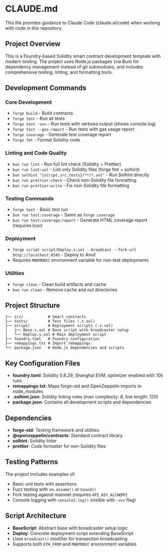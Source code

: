 # CLAUDE.md

This file provides guidance to Claude Code (claude.ai/code) when working with code in this repository.

## Project Overview

This is a Foundry-based Solidity smart contract development template with modern tooling. The project uses Node.js packages (via Bun) for dependency management instead of git submodules, and includes comprehensive testing, linting, and formatting tools.

## Development Commands

### Core Development
- `forge build` - Build contracts
- `forge test` - Run all tests
- `forge test -vvv` - Run tests with verbose output (shows console.log)
- `forge test --gas-report` - Run tests with gas usage report
- `forge coverage` - Generate test coverage report
- `forge fmt` - Format Solidity code

### Linting and Code Quality
- `bun run lint` - Run full lint check (Solidity + Prettier)
- `bun run lint:sol` - Lint only Solidity files (forge fmt + solhint)
- `bun solhint "{script,src,tests}/**/*.sol"` - Run Solhint directly
- `bun run prettier:check` - Check non-Solidity file formatting
- `bun run prettier:write` - Fix non-Solidity file formatting

### Testing Commands
- `forge test` - Basic test run
- `bun run test:coverage` - Same as `forge coverage`
- `bun run test:coverage:report` - Generate HTML coverage report (requires lcov)

### Deployment
- `forge script script/Deploy.s.sol --broadcast --fork-url http://localhost:8545` - Deploy to Anvil
- Requires `MNEMONIC` environment variable for non-test deployments

### Utilities
- `forge clean` - Clean build artifacts and cache
- `bun run clean` - Remove cache and out directories

## Project Structure

```
├── src/           # Smart contracts
├── tests/         # Test files (.t.sol)
├── script/        # Deployment scripts (.s.sol)
│   ├── Base.s.sol # Base script with broadcaster setup
│   └── Deploy.s.sol # Main deployment script
├── foundry.toml   # Foundry configuration
├── remappings.txt # Import remappings
└── package.json   # Node.js dependencies and scripts
```

## Key Configuration Files

- **foundry.toml**: Solidity 0.8.29, Shanghai EVM, optimizer enabled with 10k runs
- **remappings.txt**: Maps forge-std and OpenZeppelin imports to node_modules
- **.solhint.json**: Solidity linting rules (max complexity: 8, line length: 120)
- **package.json**: Contains all development scripts and dependencies

## Dependencies

- **forge-std**: Testing framework and utilities
- **@openzeppelin/contracts**: Standard contract library
- **solhint**: Solidity linter
- **prettier**: Code formatter for non-Solidity files

## Testing Patterns

The project includes examples of:
- Basic unit tests with assertions
- Fuzz testing with `vm.assume()` or `bound()`
- Fork testing against mainnet (requires `API_KEY_ALCHEMY`)
- Console logging with `console2.log()` (visible with `-vvv` flag)

## Script Architecture

- **BaseScript**: Abstract base with broadcaster setup logic
- **Deploy**: Concrete deployment script extending BaseScript
- Uses `broadcast()` modifier for transaction broadcasting
- Supports both `ETH_FROM` and `MNEMONIC` environment variables